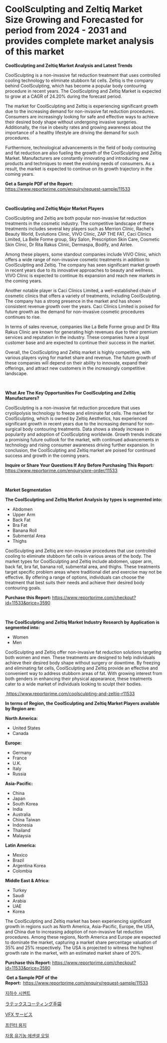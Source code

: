 <p><h1>CoolSculpting and Zeltiq Market Size Growing and Forecasted for period from 2024 - 2031 and provides complete market analysis of this market</h1></p><p><strong>CoolSculpting and Zeltiq Market Analysis and Latest Trends</strong></p>
<p><p>CoolSculpting is a non-invasive fat reduction treatment that uses controlled cooling technology to eliminate stubborn fat cells. Zeltiq is the company behind CoolSculpting, which has become a popular body contouring procedure in recent years. The CoolSculpting and Zeltiq Market is expected to grow at a CAGR of 24.20% during the forecast period.</p><p>The market for CoolSculpting and Zeltiq is experiencing significant growth due to the increasing demand for non-invasive fat reduction procedures. Consumers are increasingly looking for safe and effective ways to achieve their desired body shape without undergoing invasive surgeries. Additionally, the rise in obesity rates and growing awareness about the importance of a healthy lifestyle are driving the demand for such procedures.</p><p>Furthermore, technological advancements in the field of body contouring and fat reduction are also fueling the growth of the CoolSculpting and Zeltiq Market. Manufacturers are constantly innovating and introducing new products and techniques to meet the evolving needs of consumers. As a result, the market is expected to continue on its growth trajectory in the coming years.</p></p>
<p><strong>Get a Sample PDF of the Report:&nbsp;</strong> <a href="https://www.reportprime.com/enquiry/request-sample/11533">https://www.reportprime.com/enquiry/request-sample/11533</a></p>
<p>&nbsp;</p>
<p><strong>CoolSculpting and Zeltiq Major Market Players</strong></p>
<p><p>CoolSculpting and Zeltiq are both popular non-invasive fat reduction treatments in the cosmetic industry. The competitive landscape of these treatments includes several key players such as Merrion Clinic, Rachel's Beauty World, Evolutions Clinic, VIVO Clinic, ZAP THE FAT, Caci Clinics Limited, La Belle Forme group, Sky Salon, Prescription Skin Care, Cosmetic Skin Clinic, Dr Rita Rakus Clinic, Dermaspa, Bodify, and Airlee.</p><p>Among these players, some standout companies include VIVO Clinic, which offers a wide range of non-invasive cosmetic treatments in addition to CoolSculpting and Zeltiq. The company has seen significant market growth in recent years due to its innovative approaches to beauty and wellness. VIVO Clinic is expected to continue its expansion and reach new markets in the coming years.</p><p>Another notable player is Caci Clinics Limited, a well-established chain of cosmetic clinics that offers a variety of treatments, including CoolSculpting. The company has a strong presence in the market and has shown consistent revenue growth over the years. Caci Clinics Limited is poised for future growth as the demand for non-invasive cosmetic procedures continues to rise.</p><p>In terms of sales revenue, companies like La Belle Forme group and Dr Rita Rakus Clinic are known for generating high revenues due to their premium services and reputation in the industry. These companies have a loyal customer base and are expected to continue their success in the market.</p><p>Overall, the CoolSculpting and Zeltiq market is highly competitive, with various players vying for market share and revenue. The future growth of these companies will depend on their ability to innovate, expand their offerings, and attract new customers in the increasingly competitive landscape.</p></p>
<p>&nbsp;</p>
<p><strong>What Are The Key Opportunities For CoolSculpting and Zeltiq Manufacturers?</strong></p>
<p><p>CoolSculpting is a non-invasive fat reduction procedure that uses cryolipolysis technology to freeze and eliminate fat cells. The market for CoolSculpting, which is owned by Zeltiq Aesthetics, has experienced significant growth in recent years due to the increasing demand for non-surgical body contouring treatments. Data shows a steady increase in popularity and adoption of CoolSculpting worldwide. Growth trends indicate a promising future outlook for the market, with continued advancements in technology and rising consumer awareness driving further expansion. In conclusion, the CoolSculpting and Zeltiq market are poised for continued success and growth in the coming years.</p></p>
<p><strong>Inquire or Share Your Questions If Any Before Purchasing This Report:</strong> <a href="https://www.reportprime.com/enquiry/pre-order/11533">https://www.reportprime.com/enquiry/pre-order/11533</a></p>
<p>&nbsp;</p>
<p><strong>Market Segmentation</strong></p>
<p><strong>The CoolSculpting and Zeltiq Market Analysis by types is segmented into:</strong></p>
<p><ul><li>Abdomen</li><li>Upper Arm</li><li>Back Fat</li><li>Bra Fat</li><li>Banana Roll</li><li>Submental Area</li><li>Thighs</li></ul></p>
<p><p>CoolSculpting and Zeltiq are non-invasive procedures that use controlled cooling to eliminate stubborn fat cells in various areas of the body. The market types for CoolSculpting and Zeltiq include abdomen, upper arm, back fat, bra fat, banana roll, submental area, and thighs. These treatments target specific problem areas where traditional diet and exercise may not be effective. By offering a range of options, individuals can choose the treatment that best suits their needs and achieve their desired body contouring goals.</p></p>
<p><strong>Purchase this Report:&nbsp;</strong><a href="https://www.reportprime.com/checkout?id=11533&price=3590">https://www.reportprime.com/checkout?id=11533&price=3590</a></p>
<p>&nbsp;</p>
<p><strong>The CoolSculpting and Zeltiq Market Industry Research by Application is segmented into:</strong></p>
<p><ul><li>Women</li><li>Men</li></ul></p>
<p><p>CoolSculpting and Zeltiq offer non-invasive fat reduction solutions targeting both women and men. These treatments are designed to help individuals achieve their desired body shape without surgery or downtime. By freezing and eliminating fat cells, CoolSculpting and Zeltiq provide an effective and convenient way to address stubborn areas of fat. With growing interest from both genders in enhancing their physical appearance, these treatments cater to a wide market of individuals looking to sculpt their bodies.</p></p>
<p><a href="https://www.reportprime.com/coolsculpting-and-zeltiq-r11533">&nbsp;https://www.reportprime.com/coolsculpting-and-zeltiq-r11533</a></p>
<p><strong>In terms of Region, the CoolSculpting and Zeltiq Market Players available by Region are:</strong></p>
<p>
    <p> <strong> North America: </strong>
        <ul>
            <li>United States</li>
            <li>Canada</li>
        </ul>
        </p> 
    <p> <strong> Europe: </strong>
        <ul>
            <li>Germany</li>
            <li>France</li>
            <li>U.K.</li>
            <li>Italy</li>
            <li>Russia</li>
        </ul>
        </p> 
    <p> <strong> Asia-Pacific: </strong>
        <ul>
            <li>China</li>
            <li>Japan</li>
            <li>South Korea</li>
            <li>India</li>
            <li>Australia</li>
            <li>China Taiwan</li>
            <li>Indonesia</li>
            <li>Thailand</li>
            <li>Malaysia</li>
        </ul>
        </p> 
    <p> <strong> Latin America: </strong>
        <ul>
            <li>Mexico</li>
            <li>Brazil</li>
            <li>Argentina Korea</li>
            <li>Colombia</li>
        </ul>
        </p> 
    <p> <strong> Middle East & Africa: </strong>
        <ul>
            <li>Turkey</li>
            <li>Saudi</li>
            <li>Arabia</li>
            <li>UAE</li>
            <li>Korea</li>
        </ul>
    </p>
    </p>
<p><p>The CoolSculpting and Zeltiq market has been experiencing significant growth in regions such as North America, Asia-Pacific, Europe, the USA, and China due to increasing adoption of non-invasive fat reduction procedures. Among these regions, North America and Europe are expected to dominate the market, capturing a market share percentage valuation of 35% and 25% respectively. The USA is projected to witness the highest growth rate in the market, with an estimated market share of 20%.</p></p>
<p><strong>Purchase this Report: </strong><a href="https://www.reportprime.com/checkout?id=11533&price=3590">https://www.reportprime.com/checkout?id=11533&price=3590</a></p>
<p>&nbsp;<strong>Get a Sample PDF of the Report:&nbsp;&nbsp;</strong><a href="https://www.reportprime.com/enquiry/request-sample/11533">https://www.reportprime.com/enquiry/request-sample/11533</a></p>
<p><strong></strong></p>
<p><p><a href="https://medium.com/@jackieshlerin9805/%EC%95%84%EB%A5%B4%ED%85%8C%EC%8B%9C%EC%95%84-%EC%8B%9C%EB%A9%98%ED%8A%B8-%EC%8B%9C%EC%9E%A5%EC%9D%80-%EC%8B%9C%EC%9E%A5-%EC%A0%90%EC%9C%A0%EC%9C%A8-%ED%81%AC%EA%B8%B0-%EB%B0%8F-2031%EB%85%84%EA%B9%8C%EC%A7%80-%EC%98%88%EC%83%81%EB%90%9C-%EC%98%88%EC%B8%A1%EC%97%90-%EC%B4%88%EC%A0%90%EC%9D%84-%EB%A7%9E%EC%B6%A5%EB%8B%88%EB%8B%A4-f00bf08f6c9c">지하수 시멘트</a></p><p><a href="https://github.com/oqoeusbvpadwjs08/Market-Research-Report-List-1/blob/main/448791626066.md">ラテックスコーティング手袋</a></p><p><a href="https://medium.com/@nicholas.ellison0076890/vfx%E3%82%B5%E3%83%BC%E3%83%93%E3%82%B9%E5%B8%82%E5%A0%B4%E3%81%AF%E5%B8%82%E5%A0%B4%E3%82%B7%E3%82%A7%E3%82%A2-%E3%82%B5%E3%82%A4%E3%82%BA-2031%E5%B9%B4%E3%81%BE%E3%81%A7%E3%81%AE%E4%BA%88%E6%B8%AC%E3%81%AB%E7%84%A6%E7%82%B9%E3%82%92%E5%BD%93%E3%81%A6%E3%81%A6%E3%81%84%E3%81%BE%E3%81%99-32fccf89816e">VFX サービス</a></p><p><a href="https://github.com/Elenrrera7685/Market-Research-Report-List-1/blob/main/738591524254.md">프린터 용지</a></p><p><a href="https://medium.com/@gunnerolson2022/%EC%9E%90%EB%AA%BD-%EC%9C%A0%EA%B8%B0-%EC%97%90%EC%84%BC%EC%85%9C-%EC%98%A4%EC%9D%BC-%EC%8B%9C%EC%9E%A5-%EC%8B%9C%EC%9E%A5-cagr-%EC%8B%9C%EC%9E%A5-%EB%8F%99%ED%96%A5-%EB%B0%8F-%EC%84%B1%EC%9E%A5-%EC%A0%84%EB%9E%B5%EC%97%90-%EB%8C%80%ED%95%9C-%ED%86%B5%EC%B0%B0%EB%A0%A5-084172e6e562">자몽 유기농 에센셜 오일</a></p></p>